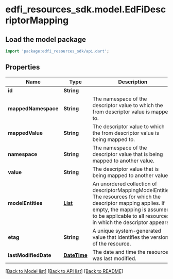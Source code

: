 # edfi_resources_sdk.model.EdFiDescriptorMapping

## Load the model package
```dart
import 'package:edfi_resources_sdk/api.dart';
```

## Properties
Name | Type | Description | Notes
------------ | ------------- | ------------- | -------------
**id** | **String** |  | [optional] 
**mappedNamespace** | **String** | The namespace of the descriptor value to which the from descriptor value is mapped to. | 
**mappedValue** | **String** | The descriptor value to which the from descriptor value is being mapped to. | 
**namespace** | **String** | The namespace of the descriptor value that is being mapped to another value. | 
**value** | **String** | The descriptor value that is being mapped to another value. | 
**modelEntities** | [**List<EdFiDescriptorMappingModelEntity>**](EdFiDescriptorMappingModelEntity.md) | An unordered collection of descriptorMappingModelEntities. The resources for which the descriptor mapping applies. If empty, the mapping is assumed to be applicable to all resources in which the descriptor appears. | [optional] [default to const []]
**etag** | **String** | A unique system-generated value that identifies the version of the resource. | [optional] 
**lastModifiedDate** | [**DateTime**](DateTime.md) | The date and time the resource was last modified. | [optional] 

[[Back to Model list]](../README.md#documentation-for-models) [[Back to API list]](../README.md#documentation-for-api-endpoints) [[Back to README]](../README.md)


